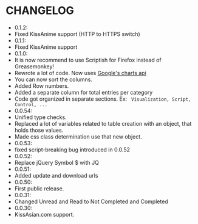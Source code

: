 # CHANGELOG  
- 0.1.2:
 - Fixed KissAnime support (HTTP to HTTPS switch)
- 0.1.1:
 - Fixed KissAnime support
- 0.1.0:
 - It is now recommend to use Scriptish for Firefox instead of Greasemonkey!
 - Rewrote a lot of code. Now uses [Google's charts api](https://developers.google.com/chart/)
 - You can now sort the columns.
 - Added Row numbers.
 - Added a separate column for total entries per category
 - Code got organized in separate sections. Ex: ``` Visualization, Script, Control, ...```
- 0.0.54:
 - Unified type checks.
 - Replaced a lot of variables related to table creation with an object, that holds those values.
 - Made css class determination use that new object.  
- 0.0.53:  
 - fixed script-breaking bug introduced in 0.0.52  
- 0.0.52:  
 - Replace jQuery Symbol $ with JQ  
- 0.0.51:  
 - Added update and download urls  
- 0.0.50:  
 - First public release.  
- 0.0.31:  
 - Changed Unread and Read to Not Completed and Completed  
- 0.0.30:  
 - KissAsian.com support.  
